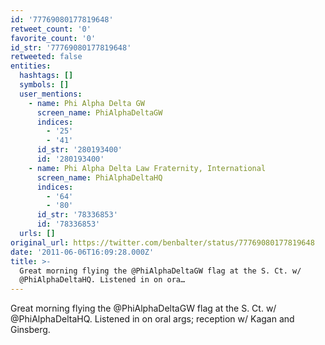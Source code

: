 ```yaml
---
id: '77769080177819648'
retweet_count: '0'
favorite_count: '0'
id_str: '77769080177819648'
retweeted: false
entities:
  hashtags: []
  symbols: []
  user_mentions:
    - name: Phi Alpha Delta GW
      screen_name: PhiAlphaDeltaGW
      indices:
        - '25'
        - '41'
      id_str: '280193400'
      id: '280193400'
    - name: Phi Alpha Delta Law Fraternity, International
      screen_name: PhiAlphaDeltaHQ
      indices:
        - '64'
        - '80'
      id_str: '78336853'
      id: '78336853'
  urls: []
original_url: https://twitter.com/benbalter/status/77769080177819648
date: '2011-06-06T16:09:28.000Z'
title: >-
  Great morning flying the @PhiAlphaDeltaGW flag at the S. Ct. w/
  @PhiAlphaDeltaHQ. Listened in on ora…
---
```


Great morning flying the @PhiAlphaDeltaGW flag at the S. Ct. w/ @PhiAlphaDeltaHQ. Listened in on oral args; reception w/ Kagan and Ginsberg.